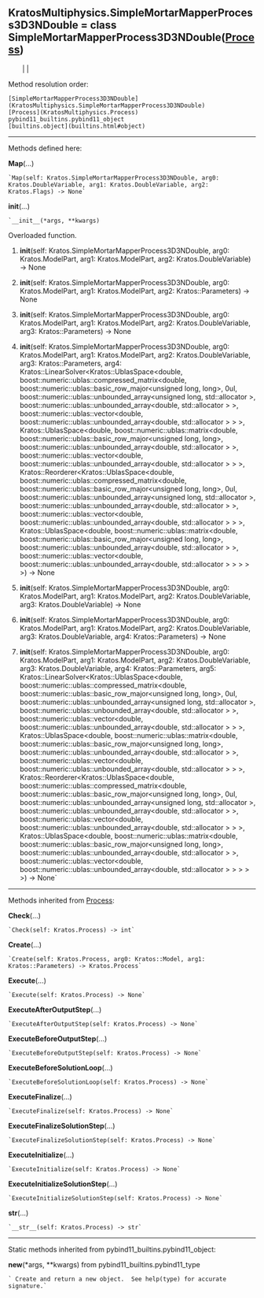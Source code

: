   
**KratosMultiphysics.SimpleMortarMapperProcess3D3NDouble** = class
SimpleMortarMapperProcess3D3NDouble([Process](KratosMultiphysics.Process))  
---  
`    `|   |

Method resolution order:

    [SimpleMortarMapperProcess3D3NDouble](KratosMultiphysics.SimpleMortarMapperProcess3D3NDouble)
    [Process](KratosMultiphysics.Process)
    pybind11_builtins.pybind11_object
    [builtins.object](builtins.html#object)

* * *

Methods defined here:  

**Map**(...)

    `Map(self: Kratos.SimpleMortarMapperProcess3D3NDouble, arg0: Kratos.DoubleVariable, arg1: Kratos.DoubleVariable, arg2: Kratos.Flags) -> None`

**__init__**(...)

    `__init__(*args, **kwargs)  
Overloaded  function.  
  
1. __init__(self: Kratos.SimpleMortarMapperProcess3D3NDouble, arg0: Kratos.ModelPart, arg1: Kratos.ModelPart, arg2: Kratos.DoubleVariable) -> None  
  
2. __init__(self: Kratos.SimpleMortarMapperProcess3D3NDouble, arg0: Kratos.ModelPart, arg1: Kratos.ModelPart, arg2: Kratos::Parameters) -> None  
  
3. __init__(self: Kratos.SimpleMortarMapperProcess3D3NDouble, arg0: Kratos.ModelPart, arg1: Kratos.ModelPart, arg2: Kratos.DoubleVariable, arg3: Kratos::Parameters) -> None  
  
4. __init__(self: Kratos.SimpleMortarMapperProcess3D3NDouble, arg0: Kratos.ModelPart, arg1: Kratos.ModelPart, arg2: Kratos.DoubleVariable, arg3: Kratos::Parameters, arg4: Kratos::LinearSolver<Kratos::UblasSpace<double, boost::numeric::ublas::compressed_matrix<double, boost::numeric::ublas::basic_row_major<unsigned long, long>, 0ul, boost::numeric::ublas::unbounded_array<unsigned long, std::allocator<unsigned long> >, boost::numeric::ublas::unbounded_array<double, std::allocator<double> > >, boost::numeric::ublas::vector<double, boost::numeric::ublas::unbounded_array<double, std::allocator<double> > > >, Kratos::UblasSpace<double, boost::numeric::ublas::matrix<double, boost::numeric::ublas::basic_row_major<unsigned long, long>, boost::numeric::ublas::unbounded_array<double, std::allocator<double> > >, boost::numeric::ublas::vector<double, boost::numeric::ublas::unbounded_array<double, std::allocator<double> > > >, Kratos::Reorderer<Kratos::UblasSpace<double, boost::numeric::ublas::compressed_matrix<double, boost::numeric::ublas::basic_row_major<unsigned long, long>, 0ul, boost::numeric::ublas::unbounded_array<unsigned long, std::allocator<unsigned long> >, boost::numeric::ublas::unbounded_array<double, std::allocator<double> > >, boost::numeric::ublas::vector<double, boost::numeric::ublas::unbounded_array<double, std::allocator<double> > > >, Kratos::UblasSpace<double, boost::numeric::ublas::matrix<double, boost::numeric::ublas::basic_row_major<unsigned long, long>, boost::numeric::ublas::unbounded_array<double, std::allocator<double> > >, boost::numeric::ublas::vector<double, boost::numeric::ublas::unbounded_array<double, std::allocator<double> > > > > >) -> None  
  
5. __init__(self: Kratos.SimpleMortarMapperProcess3D3NDouble, arg0: Kratos.ModelPart, arg1: Kratos.ModelPart, arg2: Kratos.DoubleVariable, arg3: Kratos.DoubleVariable) -> None  
  
6. __init__(self: Kratos.SimpleMortarMapperProcess3D3NDouble, arg0: Kratos.ModelPart, arg1: Kratos.ModelPart, arg2: Kratos.DoubleVariable, arg3: Kratos.DoubleVariable, arg4: Kratos::Parameters) -> None  
  
7. __init__(self: Kratos.SimpleMortarMapperProcess3D3NDouble, arg0: Kratos.ModelPart, arg1: Kratos.ModelPart, arg2: Kratos.DoubleVariable, arg3: Kratos.DoubleVariable, arg4: Kratos::Parameters, arg5: Kratos::LinearSolver<Kratos::UblasSpace<double, boost::numeric::ublas::compressed_matrix<double, boost::numeric::ublas::basic_row_major<unsigned long, long>, 0ul, boost::numeric::ublas::unbounded_array<unsigned long, std::allocator<unsigned long> >, boost::numeric::ublas::unbounded_array<double, std::allocator<double> > >, boost::numeric::ublas::vector<double, boost::numeric::ublas::unbounded_array<double, std::allocator<double> > > >, Kratos::UblasSpace<double, boost::numeric::ublas::matrix<double, boost::numeric::ublas::basic_row_major<unsigned long, long>, boost::numeric::ublas::unbounded_array<double, std::allocator<double> > >, boost::numeric::ublas::vector<double, boost::numeric::ublas::unbounded_array<double, std::allocator<double> > > >, Kratos::Reorderer<Kratos::UblasSpace<double, boost::numeric::ublas::compressed_matrix<double, boost::numeric::ublas::basic_row_major<unsigned long, long>, 0ul, boost::numeric::ublas::unbounded_array<unsigned long, std::allocator<unsigned long> >, boost::numeric::ublas::unbounded_array<double, std::allocator<double> > >, boost::numeric::ublas::vector<double, boost::numeric::ublas::unbounded_array<double, std::allocator<double> > > >, Kratos::UblasSpace<double, boost::numeric::ublas::matrix<double, boost::numeric::ublas::basic_row_major<unsigned long, long>, boost::numeric::ublas::unbounded_array<double, std::allocator<double> > >, boost::numeric::ublas::vector<double, boost::numeric::ublas::unbounded_array<double, std::allocator<double> > > > > >) -> None`

* * *

Methods inherited from [Process](KratosMultiphysics.Process):  

**Check**(...)

    `Check(self: Kratos.Process) -> int`

**Create**(...)

    `Create(self: Kratos.Process, arg0: Kratos::Model, arg1: Kratos::Parameters) -> Kratos.Process`

**Execute**(...)

    `Execute(self: Kratos.Process) -> None`

**ExecuteAfterOutputStep**(...)

    `ExecuteAfterOutputStep(self: Kratos.Process) -> None`

**ExecuteBeforeOutputStep**(...)

    `ExecuteBeforeOutputStep(self: Kratos.Process) -> None`

**ExecuteBeforeSolutionLoop**(...)

    `ExecuteBeforeSolutionLoop(self: Kratos.Process) -> None`

**ExecuteFinalize**(...)

    `ExecuteFinalize(self: Kratos.Process) -> None`

**ExecuteFinalizeSolutionStep**(...)

    `ExecuteFinalizeSolutionStep(self: Kratos.Process) -> None`

**ExecuteInitialize**(...)

    `ExecuteInitialize(self: Kratos.Process) -> None`

**ExecuteInitializeSolutionStep**(...)

    `ExecuteInitializeSolutionStep(self: Kratos.Process) -> None`

**__str__**(...)

    `__str__(self: Kratos.Process) -> str`

* * *

Static methods inherited from pybind11_builtins.pybind11_object:  

**__new__**(*args, **kwargs) from pybind11_builtins.pybind11_type

    ` Create and return a new object.  See help(type) for accurate signature.`

